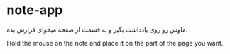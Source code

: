 # note-app

ماوس رو روی یادداشت بگیر و به قسمت از صفحه میخوای قرارش بده.

Hold the mouse on the note and place it on the part of the page you want.
